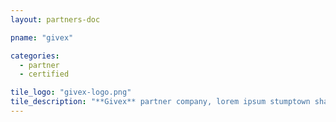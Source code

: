 ```yaml
---
layout: partners-doc

pname: "givex"

categories: 
  - partner
  - certified

tile_logo: "givex-logo.png"
tile_description: "**Givex** partner company, lorem ipsum stumptown shabby chic pour-over roof party DIY normcore. Actually artisan organic occupy, Wes Anderson ugh whatever pour-over gastropub selvage."
---
```



